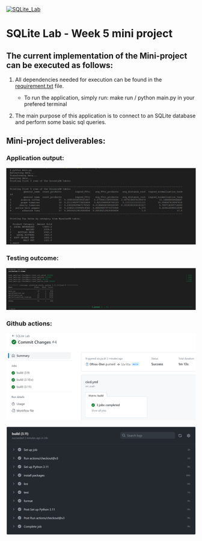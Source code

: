 [![SQLite_Lab](https://github.com/nogibjj/oo46_sqlite-lab/actions/workflows/cicd.yml/badge.svg)][def]

# SQLite Lab - Week 5 mini project

## The current implementation of the Mini-project can be executed as follows:

1. All dependencies needed for execution can be found in the [requirement.txt](https://github.com/nogibjj/oo46_sqlite-lab/blob/main/requirements.txt) file.

   - To run the application, simply run: make run / python main.py in your prefered terminal

2. The main purpose of this application is to connect to an SQLite database and perform some basic sql queries.

## Mini-project deliverables:

### Application output:

![Output](output.png)

### Testing outcome:

![Test](test.png)

### Github actions:

![Gitactions](actions.png)

![Gitaction](actions_1.png)

[def]: https://github.com/nogibjj/oo46_sqlite-lab/actions/workflows/cicd.yml
